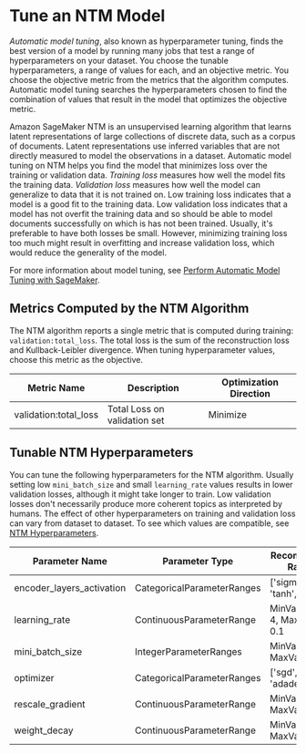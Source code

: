 # Tune an NTM Model<a name="ntm-tuning"></a>

*Automatic model tuning*, also known as hyperparameter tuning, finds the best version of a model by running many jobs that test a range of hyperparameters on your dataset\. You choose the tunable hyperparameters, a range of values for each, and an objective metric\. You choose the objective metric from the metrics that the algorithm computes\. Automatic model tuning searches the hyperparameters chosen to find the combination of values that result in the model that optimizes the objective metric\.

Amazon SageMaker NTM is an unsupervised learning algorithm that learns latent representations of large collections of discrete data, such as a corpus of documents\. Latent representations use inferred variables that are not directly measured to model the observations in a dataset\. Automatic model tuning on NTM helps you find the model that minimizes loss over the training or validation data\. *Training loss* measures how well the model fits the training data\. *Validation loss* measures how well the model can generalize to data that it is not trained on\. Low training loss indicates that a model is a good fit to the training data\. Low validation loss indicates that a model has not overfit the training data and so should be able to model documents successfully on which is has not been trained\. Usually, it's preferable to have both losses be small\. However, minimizing training loss too much might result in overfitting and increase validation loss, which would reduce the generality of the model\. 

For more information about model tuning, see [Perform Automatic Model Tuning with SageMaker](automatic-model-tuning.md)\.

## Metrics Computed by the NTM Algorithm<a name="ntm-metrics"></a>

The NTM algorithm reports a single metric that is computed during training: `validation:total_loss`\. The total loss is the sum of the reconstruction loss and Kullback\-Leibler divergence\. When tuning hyperparameter values, choose this metric as the objective\.


| Metric Name | Description | Optimization Direction | 
| --- | --- | --- | 
| validation:total\_loss |  Total Loss on validation set  |  Minimize  | 

## Tunable NTM Hyperparameters<a name="ntm-tunable-hyperparameters"></a>

You can tune the following hyperparameters for the NTM algorithm\. Usually setting low `mini_batch_size` and small `learning_rate` values results in lower validation losses, although it might take longer to train\. Low validation losses don't necessarily produce more coherent topics as interpreted by humans\. The effect of other hyperparameters on training and validation loss can vary from dataset to dataset\. To see which values are compatible, see [NTM Hyperparameters](ntm_hyperparameters.md)\.


| Parameter Name | Parameter Type | Recommended Ranges | 
| --- | --- | --- | 
| encoder\_layers\_activation |  CategoricalParameterRanges  |  \['sigmoid', 'tanh', 'relu'\]  | 
| learning\_rate |  ContinuousParameterRange  |  MinValue: 1e\-4, MaxValue: 0\.1  | 
| mini\_batch\_size |  IntegerParameterRanges  |  MinValue: 16, MaxValue:2048  | 
| optimizer |  CategoricalParameterRanges  |  \['sgd', 'adam', 'adadelta'\]  | 
| rescale\_gradient |  ContinuousParameterRange  |  MinValue: 0\.1, MaxValue: 1\.0  | 
| weight\_decay |  ContinuousParameterRange  |  MinValue: 0\.0, MaxValue: 1\.0  | 